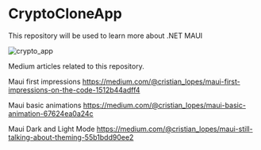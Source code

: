 # CryptoCloneApp
This repository will be used to learn more about .NET MAUI

![crypto_app](https://github.com/CristianLopes/CryptoCloneApp/assets/13282242/7403fd3d-3625-4c87-bea7-3faa7bde5db6)

Medium articles related to this repository.

Maui first impressions
https://medium.com/@cristian_lopes/maui-first-impressions-on-the-code-1512b44adff4

Maui basic animations
https://medium.com/@cristian_lopes/maui-basic-animation-67624ea0a24c

Maui Dark and Light Mode
https://medium.com/@cristian_lopes/maui-still-talking-about-theming-55b1bdd90ee2
